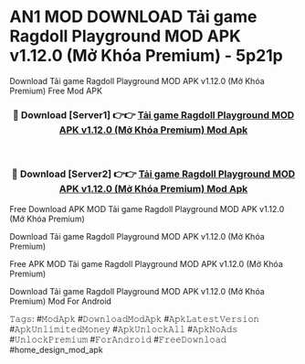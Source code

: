 # AN1 MOD DOWNLOAD Tải game Ragdoll Playground MOD APK v1.12.0 (Mở Khóa Premium) - 5p21p
Download Tải game Ragdoll Playground MOD APK v1.12.0 (Mở Khóa Premium) Free Mod APK

<div align="center">
<h3>🔴 Download [Server1] 👉👉 <a href="https://apk-comot.site?title=Tải_game_Ragdoll_Playground_MOD_APK_v1.12.0_(Mở_Khóa_Premium)">Tải game Ragdoll Playground MOD APK v1.12.0 (Mở Khóa Premium) Mod Apk</a></h3><br>

<h3>🔴 Download [Server2] 👉👉 <a href="https://apk-comot.site?title=Tải_game_Ragdoll_Playground_MOD_APK_v1.12.0_(Mở_Khóa_Premium)">Tải game Ragdoll Playground MOD APK v1.12.0 (Mở Khóa Premium) Mod Apk</a></h3>
</div>


Free Download APK MOD Tải game Ragdoll Playground MOD APK v1.12.0 (Mở Khóa Premium)

Download Tải game Ragdoll Playground MOD APK v1.12.0 (Mở Khóa Premium) 

Free APK MOD Tải game Ragdoll Playground MOD APK v1.12.0 (Mở Khóa Premium) 

Download Tải game Ragdoll Playground MOD APK v1.12.0 (Mở Khóa Premium) Mod For Android

𝚃𝚊𝚐𝚜: #𝙼𝚘𝚍𝙰𝚙𝚔 #𝙳𝚘𝚠𝚗𝚕𝚘𝚊𝚍𝙼𝚘𝚍𝙰𝚙𝚔 #𝙰𝚙𝚔𝙻𝚊𝚝𝚎𝚜𝚝𝚅𝚎𝚛𝚜𝚒𝚘𝚗 #𝙰𝚙𝚔𝚄𝚗𝚕𝚒𝚖𝚒𝚝𝚎𝚍𝙼𝚘𝚗𝚎𝚢 #𝙰𝚙𝚔𝚄𝚗𝚕𝚘𝚌𝚔𝙰𝚕𝚕 #𝙰𝚙𝚔𝙽𝚘𝙰𝚍𝚜 #𝚄𝚗𝚕𝚘𝚌𝚔𝙿𝚛𝚎𝚖𝚒𝚞𝚖 #𝙵𝚘𝚛𝙰𝚗𝚍𝚛𝚘𝚒𝚍 #𝙵𝚛𝚎𝚎𝙳𝚘𝚠𝚗𝚕𝚘𝚊𝚍 #home_design_mod_apk